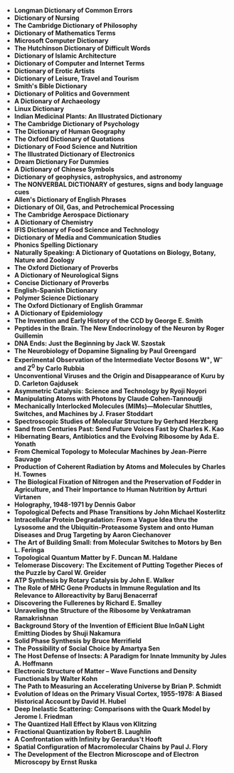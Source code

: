 <ul>

                             

 <li><b><a target="_blank" href="img/nbl(2).pdf" style="text-decoration:none;">Longman Dictionary of Common Errors</a></b></li>
<li><b><a target="_blank" href="img/nbl(3).pdf" style="text-decoration:none;">Dictionary of Nursing</a></b></li>
 <li><b><a target="_blank" href="img/nbl(4).pdf" style="text-decoration:none;">The Cambridge Dictionary of Philosophy</a></b></li>                              
<li><b><a target="_blank" href="img/nbl(5).pdf" style="text-decoration:none;">Dictionary of Mathematics Terms</a></b></li>
<li><b><a target="_blank" href="img/nbl(6).pdf" style="text-decoration:none;">Microsoft Computer Dictionary</a></b></li>
 

 <li><b><a target="_blank" href="img/nbl(8).pdf" style="text-decoration:none;">The Hutchinson Dictionary of Difficult Words</a></b></li>
   <li><b><a target="_blank" href="img/nbl(9).pdf" style="text-decoration:none;">Dictionary of Islamic Architecture</a></b></li>                             
 <li><b><a target="_blank" href="img/nbl(10).pdf" style="text-decoration:none;">Dictionary of Computer and Internet Terms </a></b></li>                              
<li><b><a target="_blank" href="img/nbl(11).pdf" style="text-decoration:none;">Dictionary of Erotic Artists</a></b></li>
<li><b><a target="_blank" href="img/nbl(12).pdf" style="text-decoration:none;">Dictionary of Leisure, Travel and Tourism</a></b></li>
<li><b><a target="_blank" href="img/nbl(13).pdf" style="text-decoration:none;">Smith's Bible Dictionary</a></b></li>
                              
<li><b><a target="_blank" href="img/nbl(14).pdf" style="text-decoration:none;">Dictionary of Politics and Government</a></b></li>
<li><b><a target="_blank" href="img/nbl(15).pdf" style="text-decoration:none;">A Dictionary of Archaeology</a></b></li>



<li><b><a target="_blank" href="img/nbl(16).pdf" style="text-decoration:none;">Linux Dictionary</a></b></li>

  <li><b><a target="_blank" href="img/nbl(17).pdf" style="text-decoration:none;">Indian Medicinal Plants: An Illustrated Dictionary</a></b></li>   
  
<li><b><a target="_blank" href="img/nbl(18).pdf" style="text-decoration:none;">The Cambridge Dictionary of Psychology</a></b></li> 


<li><b><a target="_blank" href="img/nbl(20).pdf" style="text-decoration:none;">The Dictionary of Human Geography </a></b></li>

<li><b><a target="_blank" href="img/nbl(21).pdf" style="text-decoration:none;">The Oxford Dictionary of Quotations</a></b></li>
 

   <li><b><a target="_blank" href="img/nbl(24).pdf" style="text-decoration:none;">Dictionary of Food Science and Nutrition</a></b></li>
 
   <li><b><a target="_blank" href="img/nbl(25).pdf" style="text-decoration:none;">The Illustrated Dictionary of Electronics</a></b></li>                              

  <li><b><a target="_blank" href="img/nbl(26).pdf" style="text-decoration:none;">Dream Dictionary For Dummies</a></b></li>
 
   <li><b><a target="_blank" href="img/nbl(27).pdf" style="text-decoration:none;">A Dictionary of Chinese Symbols</a></b></li>
 
   <li><b><a target="_blank" href="img/nbl(28).pdf" style="text-decoration:none;">Dictionary of geophysics, astrophysics, and astronomy  </a></b></li>
 
   <li><b><a target="_blank" href="img/nbl(29).pdf" style="text-decoration:none;">The NONVERBAL DICTIONARY of gestures, signs and body language cues </a></b></li>                              

  <li><b><a target="_blank" href="img/nbl(30).pdf" style="text-decoration:none;">Allen's Dictionary of English Phrases</a></b></li>
 
   <li><b><a target="_blank" href="img/nbl(31).pdf" style="text-decoration:none;">Dictionary of Oil, Gas, and Petrochemical Processing</a></b></li> 
 

   <li><b><a target="_blank" href="img/nbl(33).pdf" style="text-decoration:none;">The Cambridge Aerospace Dictionary</a></b></li>                              

  <li><b><a target="_blank" href="img/nbl(34).pdf" style="text-decoration:none;">A Dictionary of Chemistry</a></b></li> 
 
  
   <li><b><a target="_blank" href="img/nbl(35).pdf" style="text-decoration:none;">IFIS Dictionary of Food Science and Technology</a></b></li>                              

  <li><b><a target="_blank" href="img/nbl(36).pdf" style="text-decoration:none;">Dictionary of Media and Communication Studies</a></b></li> 
 
<li><b><a target="_blank" href="img/nbl(37).pdf" style="text-decoration:none;">Phonics Spelling Dictionary</a></b></li>
 <li><b><a target="_blank" href="img/nbl(38).pdf" style="text-decoration:none;">Naturally Speaking: A Dictionary of Quotations on Biology, Botany, Nature and Zoology</a></b></li>
<li><b><a target="_blank" href="img/nbl(39).pdf" style="text-decoration:none;">The Oxford Dictionary of Proverbs</a></b></li>
 <li><b><a target="_blank" href="img/nbl(40).pdf" style="text-decoration:none;">A Dictionary of Neurological Signs</a></b></li>                              
<li><b><a target="_blank" href="img/nbl(41).pdf" style="text-decoration:none;">Concise Dictionary of Proverbs</a></b></li>
<li><b><a target="_blank" href="img/nbl(42).pdf" style="text-decoration:none;">English-Spanish Dictionary </a></b></li>
 
  <li><b><a target="_blank" href="img/nbl(43).pdf" style="text-decoration:none;">Polymer Science Dictionary </a></b></li>
 <li><b><a target="_blank" href="img/nbl(44).pdf" style="text-decoration:none;">The Oxford Dictionary of English Grammar</a></b></li>
   <li><b><a target="_blank" href="img/nbl(45).pdf" style="text-decoration:none;">A Dictionary of Epidemiology</a></b></li>                             
 <li><b><a target="_blank" href="img/nbl(46).pdf" style="text-decoration:none;">The Invention and Early History of the CCD by George E. Smith</a></b></li>                              
<li><b><a target="_blank" href="img/nbl(47).pdf" style="text-decoration:none;">Peptides in the Brain. The New Endocrinology of the Neuron by Roger Guillemin</a></b></li>
<li><b><a target="_blank" href="img/nbl(48).pdf" style="text-decoration:none;">DNA Ends: Just the Beginning by Jack W. Szostak</a></b></li>
               <li><b><a target="_blank" href="img/nbl(49).pdf" style="text-decoration:none;">The Neurobiology of Dopamine Signaling by Paul Greengard</a></b></li>
                              
<li><b><a target="_blank" href="img/nbl(50).pdf" style="text-decoration:none;">Experimental Observation of the Intermediate Vector Bosons W<sup>+</sup>, W<sup>–</sup> and Z<sup>0</sup> by Carlo Rubbia</a></b></li>
<li><b><a target="_blank" href="img/nbl(51).pdf" style="text-decoration:none;">Unconventional Viruses and the Origin and Disappearance of Kuru by D. Carleton Gajdusek</a></b></li>

  <li><b><a target="_blank" href="img/nbl(52).pdf" style="text-decoration:none;">Asymmetric Catalysis: Science and Technology by Ryoji Noyori</a></b></li>                              

<li><b><a target="_blank" href="img/nbl(53).pdf" style="text-decoration:none;">Manipulating Atoms with Photons by Claude Cohen-Tannoudji </a></b></li>
 
<li><b><a target="_blank" href="img/nbl(54).pdf" style="text-decoration:none;">Mechanically Interlocked Molecules (MIMs)—Molecular Shuttles, Switches, and Machines by J. Fraser Stoddart </a></b></li>

<li><b><a target="_blank" href="img/nbl(55).pdf" style="text-decoration:none;">Spectroscopic Studies of Molecular Structure by Gerhard Herzberg</a></b></li>
 
  <li><b><a target="_blank" href="img/nbl(56).pdf" style="text-decoration:none;">Sand from Centuries Past: Send Future Voices Fast by Charles K. Kao </a></b></li>                              

  <li><b><a target="_blank" href="img/nbl(57).pdf" style="text-decoration:none;">Hibernating Bears, Antibiotics and the Evolving Ribosome by Ada E. Yonath </a></b></li>
 
   <li><b><a target="_blank" href="img/nbl(58).pdf" style="text-decoration:none;">From Chemical Topology to Molecular Machines by Jean-Pierre Sauvage </a></b></li>
 
   <li><b><a target="_blank" href="img/nbl(59).pdf" style="text-decoration:none;">Production of Coherent Radiation by Atoms and Molecules by Charles H. Townes</a></b></li>                              

  <li><b><a target="_blank" href="img/nbl(60).pdf" style="text-decoration:none;">The Biological Fixation of Nitrogen and the Preservation of Fodder in Agriculture, and Their Importance to Human Nutrition by Artturi Virtanen </a></b></li>
 
   <li><b><a target="_blank" href="img/nbl(61).pdf" style="text-decoration:none;">Holography, 1948-1971 by Dennis Gabor</a></b></li>
 
   <li><b><a target="_blank" href="img/nbl(62).pdf" style="text-decoration:none;">Topological Defects and Phase Transitions by John Michael Kosterlitz </a></b></li>
 
   <li><b><a target="_blank" href="img/nbl(63).pdf" style="text-decoration:none;">Intracellular Protein Degradation: From a Vague Idea thru the Lysosome and the Ubiquitin-Proteasome System and onto Human Diseases and Drug Targeting by Aaron Ciechanover</a></b></li>                              

  <li><b><a target="_blank" href="img/nbl(64).pdf" style="text-decoration:none;">The Art of Building Small: from Molecular Switches to Motors by Ben L. Feringa</a></b></li>
 
   <li><b><a target="_blank" href="img/nbl(65).pdf" style="text-decoration:none;">Topological Quantum Matter by F. Duncan M. Haldane </a></b></li> 
 
   <li><b><a target="_blank" href="img/nbl(66).pdf" style="text-decoration:none;">Telomerase Discovery: The Excitement of Putting Together Pieces of the Puzzle by Carol W. Greider </a></b></li>
 
   <li><b><a target="_blank" href="img/nbl(67).pdf" style="text-decoration:none;">ATP Synthesis by Rotary Catalysis by John E. Walker</a></b></li>                              

  <li><b><a target="_blank" href="img/nbl(68).pdf" style="text-decoration:none;">The Role of MHC Gene Products in Immune Regulation and Its Relevance to Alloreactivity by Baruj Benacerraf</a></b></li> 
 
  
   <li><b><a target="_blank" href="img/nbl(69).pdf" style="text-decoration:none;">Discovering the Fullerenes by Richard E. Smalley</a></b></li>                              

  <li><b><a target="_blank" href="img/nbl(70).pdf" style="text-decoration:none;">Unraveling the Structure of the Ribosome by Venkatraman Ramakrishnan </a></b></li> 
  
 
 <li><b><a target="_blank" href="img/nbl(71).pdf" style="text-decoration:none;">Background Story of the Invention of Efficient Blue InGaN Light Emitting Diodes by Shuji Nakamura</a></b></li>
 <li><b><a target="_blank" href="img/nbl(73).pdf" style="text-decoration:none;">Solid Phase Synthesis by Bruce Merrifield  </a></b></li>
  <li><b><a target="_blank" href="img/nbl(74).pdf" style="text-decoration:none;">The Possibility of Social Choice by Amartya Sen</a></b></li>
 <li><b><a target="_blank" href="img/nbl(75).pdf" style="text-decoration:none;">The Host Defense of Insects: A Paradigm for Innate Immunity by Jules A. Hoffmann</a></b></li>                              
<li><b><a target="_blank" href="img/nbl(76).pdf" style="text-decoration:none;">Electronic Structure of Matter – Wave Functions and Density Functionals by Walter Kohn</a></b></li>
<li><b><a target="_blank" href="img/nbl(77).pdf" style="text-decoration:none;">The Path to Measuring an Accelerating Universe by Brian P. Schmidt</a></b></li>
 
  <li><b><a target="_blank" href="img/nbl(78).pdf" style="text-decoration:none;">Evolution of Ideas on the Primary Visual Cortex, 1955-1978: A Biased Historical Account by David H. Hubel </a></b></li>
 <li><b><a target="_blank" href="img/nbl(79).pdf" style="text-decoration:none;">Deep Inelastic Scattering: Comparisons with the Quark Model by Jerome I. Friedman</a></b></li>
   <li><b><a target="_blank" href="img/nbl(80).pdf" style="text-decoration:none;">The Quantized Hall Effect by Klaus von Klitzing</a></b></li>                             
 <li><b><a target="_blank" href="img/nbl(81).pdf" style="text-decoration:none;">Fractional Quantization by Robert B. Laughlin </a></b></li>                              
<li><b><a target="_blank" href="img/nbl(82).pdf" style="text-decoration:none;">A Confrontation with Infinity by Gerardus't Hooft</a></b></li>
<li><b><a target="_blank" href="img/nbl(83).pdf" style="text-decoration:none;">Spatial Configuration of Macromolecular Chains by Paul J. Flory</a></b></li>
 <li><b><a target="_blank" href="img/nbl(84).pdf" style="text-decoration:none;">The Development of the Electron Microscope and of Electron Microscopy by Ernst Ruska</a></b></li>
 </ul>
